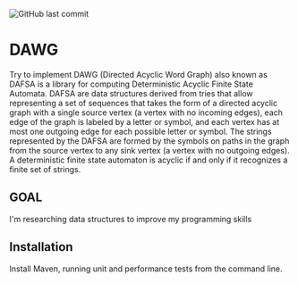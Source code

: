 ![GitHub last commit](https://img.shields.io/github/last-commit/sdonkov/dawg)

# DAWG

Try to implement DAWG (Directed Acyclic Word Graph) also known as DAFSA is a library for computing Deterministic Acyclic Finite State Automata.
DAFSA are data structures derived from tries that allow representing a set of sequences that takes the form of a directed acyclic graph with a single source vertex
(a vertex with no incoming edges), each edge of the graph is labeled by a letter or symbol, and each vertex has at most one outgoing edge for each possible letter or symbol.
The strings represented by the DAFSA are formed by the symbols on paths in the graph from the source vertex to any sink vertex (a vertex with no outgoing edges).
A deterministic finite state automaton is acyclic if and only if it recognizes a finite set of strings.

## GOAL
I'm researching data structures to improve my programming skills

## Installation

Install Maven, running unit and performance tests from the command line.
